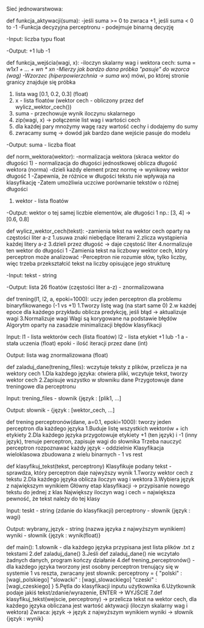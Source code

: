 Sieć jednowarstwowa:

def funkcja_aktywacji(suma):
-jeśli suma >= 0 to zwraca +1, jeśli suma < 0 to -1
-Funkcja decyzyjna perceptronu - podejmuje binarną decyzję

-Input: 
liczba typu float

-Output: 
+1 lub -1

def funkcja_wejścia(wagi, x):
-iloczyn skalarny wag i wektora cech: suma = w1*x1 + … + wn * xn
-Mierzy jak bardzo dana próbka "pasuje" do wzorca (wag)
-Wzorzec (hiperpowierzchnia -> suma w*x) mówi, po której stronie granicy znajduje się próbka

1. lista wag [0.1, 0.2, 0.3] (float)
2. x - lista floatów (wektor cech - obliczony przez def wylicz_wektor_cech())
3. suma - przechowuje wynik iloczynu skalarnego
3. zip(wagi, x) -> połączenie list wag i wartości cech
4. dla każdej pary mnożymy wagę razy wartość cechy i dodajemy do sumy
5. zwracamy sumę -> dowód jak bardzo dane wejście pasuje do modelu

-Output: 
suma - liczba float

def norm_wektora(wektor):
-normalizacja wektora (skraca wektor do długości 1) - normalizacja do długości jednostkowej oblicza długość wektora (norma)
-dzieli każdy element przez normę -> wynikowy wektor długość 1
-Zapewnia, że różnice w długości tekstu nie wpływaja na klasyfikację
-Zatem umożliwia uczciwe porównanie tekstów o różnej długości

1. wektor - lista floatów 

-Output:
wektor o tej samej liczbie elementów, ale długości 1
np.: [3, 4] -> [0.6, 0.8]

def wylicz_wektor_cech(tekst):
-zamienia tekst na wektor cech oparty na częstości liter a-z
1.usuwa znaki niebędące literami
2.zlicza wystąpienia każdej litery a-z
3.dzieli przez długość -> daje częstość liter
4.normalizuje ten wektor do długości 1
-Zamienia tekst na liczbowy wektor cech, który perceptron może analizować
-Perceptron nie rozumie słów, tylko liczby, więc trzeba przekształcić tekst na liczby opisujące jego strukturę

-Input:
tekst - string

-Output:
lista 26 floatów (częstości liter a-z) - znormalizowana

def trening(l1, l2, a, epoki=1000):
uczy jeden perceptron dla problemu binaryfikowanego (-1 vs +1)
1.Tworzy listę wag (na start same 0)
2.w każdej epoce dla każdego przykładu oblicza predykcję, jeśli błąd -> aktualizuje wagi
3.Normalizuje wagi
Wagi są korygowane na podstawie błędów
Algorytm oparty na zasadzie minimalizacji błędów klasyfikacji

Input:
l1 - lista wektorów cech (lista floatów)
l2 - lista etykiet +1 lub -1
a - stała uczenia (float)
epoki - ilość iteracji przez dane (int)

Output:
lista wag znormalizowana (float)

def zaladuj_dane(trening_files):
wczytuje teksty z plików, przelicza je na wektory cech
1.Dla każdego języka: otwiera pliki, wczytuje tekst, tworzy wektor cech
2.Zapisuje wszystko w słowniku dane
Przygotowuje dane treningowe dla perceptronu

Input: 
trening_files - słownik {język : [plik1, ...]

Output:
słownik - {język : [wektor_cech, ...]

def trening perceptronów(dane, a=0.1, epoki=1000):
tworzy jeden perceptron dla każdego języka
1.Buduje listę wszystkich wektorów + ich etykiety
2.Dla każdego języka przygotowuje etykiety +1 (ten język) i -1 (inny język), trenuje perceptron,
zapisuje wagi do słownika
Trzeba nauczyć perceptron rozpoznawać każdy język - oddzielnie
Klasyfikacja wieloklasowa zbudowana z wielu binarnych - 1 vs rest

def klasyfikuj_tekst(tekst, perceptrony)
Klasyfikuje podany tekst - sprawdza, który perceptron daje najwyższy wynik
1.Tworzy wektor cech z tekstu
2.Dla każdego języka oblicza iloczyn wag i wektora
3.Wybiera język z największym wynikiem
Główny etap klasyfikacji -> przypisanie nowego tekstu do jednej z klas
Największy iloczyn wag i cech = największa pewność, że tekst należy do tej klasy

Input:
teskt - string (zdanie do klasyfikacji)
perceptrony - słownik {język : wagi}

Output:
wybrany_język - string (nazwa języka z najwyższym wynikiem)
wyniki - słownik {język : wynik(float)}

def main():
1.słownik - dla każdego języka przypisana jest lista plików .txt z tekstami
2.def zaladuj_dane()
3.Jeśli def zaladuj_dane() nie wczytało żadnych danych, program kończy działanie
4.def trening_perceptronów() - dla każdego języka tworzony jest osobny perceptron
trenujący się w systemie 1 vs reszta, zwracany jest słownik:
perceptrony = {
	"polski" : [wagi_polskiego]
	"slowacki" : [wagi_slowackiego]
	"czeski" : [wagi_czeskiego]
}
5.Pętla do klasyfikacji inputu użytkownika
6.Użytkownik podaje jakiś tekst/zdanie/wyrazenie, ENTER -> WYJŚCIE
7.def klasyfikuj_tekst(wejscie, perceptrony) -> przelicza tekst na wektor cech,
dla każdego języka obliczana jest wartość aktywacji (iloczyn skalarny wag i wektora)
Zwraca:
język -> język z najwyższym wynikiem
wyniki -> słownik {język : wynik}

